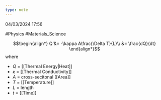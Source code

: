 ```yaml
---
type: note
---
```

04/03/2024 17:56

  #Physics #Materials_Science 



$$\begin{align*}
Q'&= -\kappa A\frac{\Delta T}{L}\\
&= \frac{dQ}{dt}
\end{align*}$$
where
- $Q$ = [[Thermal Energy|Heat]]
- $\kappa$ = [[Thermal Conductivity]]
- $A$ = cross-secitonal [[Area]] 
- $T$ = [[Temperature]]
- $L$ = length
- $t$ = [[Time]]